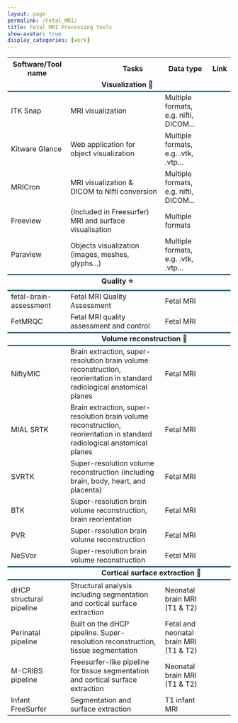 ```yaml
---
layout: page
permalink: /Fetal_MRI/
title: Fetal MRI Processing Tools
show-avatar: true
display_categories: [work]
---
```


<table>
<tr> <th>  Software/Tool name   </th>
<th>  <img width=80/>  Tasks <img width=80/>  </th>
<th> Data type  </th>
<th> Link   </th>
</tr>

 <tr>
  <td colspan="4"> <img width=200/> <b>Visualization 👀</b> <img width=200/> </td>
 </tr>
      
<tr style="border-top:3px solid #2b6777;">
<td>ITK Snap</td>    
<td>MRI visualization</td>
<td>Multiple formats, e.g. nifti, DICOM... </td>
<td> <a href="http://www.itksnap.org/pmwiki/pmwiki.php"> <i class="fas fa-link"></i></a> </td>
</tr>

<tr>
<td>Kitware Glance</td>    
<td>Web application for object visualization</td>
<td>Multiple formats, e.g. .vtk, .vtp... </td>
<td> <a href="https://kitware.github.io/glance/app/"> <i class="fas fa-link"></i></a> </td>
</tr>

   
<tr>
<td>MRICron</td>    
<td>MRI visualization & DICOM to Nifti conversion</td>
<td>Multiple formats, e.g. nifti, DICOM...</td>
<td> <a href="https://www.nitrc.org/projects/mricron"> <i class="fas fa-link"></i></a></td>
</tr>
   
<tr>
<td>Freeview</td>    
<td>(Included in Freesurfer) MRI and surface visualisation</td>
<td>Multiple formats</td>
<td> <a href="https://surfer.nmr.mgh.harvard.edu/fswiki/FsTutorial/OutputData_freeview"> <i class="fas fa-link"></i></a>  </td>
</tr>
      
<tr>
<td>Paraview</td>    
<td>Objects visualization (images, meshes, glyphs...)</td>
<td>Multiple formats, e.g. .vtk, .vtp...</td>
<td> <a href="https://www.paraview.org/"> <i class="fas fa-link"></i></a>  </td>
</tr>

<tr style="border-top:3px solid #2b6777;">
  <td colspan="4"> <img width=200/> <b>Quality ⭐</b> <img width=200/> </td>
 </tr>

<tr style="border-top:3px solid #2b6777;">
<td>fetal-brain-assessment</td>    
<td>Fetal MRI Quality Assessment</td>
<td>Fetal MRI</td>
<td> <a href="https://github.com/FNNDSC/pl-fetal-brain-assessment"> <i class="fas fa-link"></i></a>   </td>
</tr>

<tr>
<td>FetMRQC</td>    
<td>Fetal MRI quality assessment and control</td>
<td>Fetal MRI</td>
<td> <a href="https://github.com/medical-image-analysis-laboratory/fetal_brain_qc"> <i class="fas fa-link"></i></a>   </td>
</tr>



<tr style="border-top:3px solid #2b6777;">
  <td colspan="4"> <img width=200/> <b>Volume reconstruction 🧊</b> <img width=200/> </td>
 </tr>
   
<tr style="border-top:3px solid #2b6777;">
<td>NiftyMIC</td>    
<td>Brain extraction, super-resolution brain volume reconstruction, reorientation in standard radiological anatomical planes</td>
<td>Fetal MRI</td>
<td>  <a href="https://github.com/gift-surg/NiftyMIC"> <i class="fas fa-link"></i></a> </td>
</tr>
   
<tr>
<td>MIAL SRTK</td>    
<td>Brain extraction, super-resolution brain volume reconstruction, reorientation in standard radiological anatomical planes</td>
<td>Fetal MRI</td>
<td> <a href="https://mialsrtk.readthedocs.io/en/latest"> <i class="fas fa-link"></i></a>  </td>
</tr>
   
<tr>
<td> SVRTK</td>    
<td>Super-resolution volume reconstruction (including brain, body, heart, and placenta) </td>
<td>Fetal MRI</td>
<td> <a href="https://github.com/SVRTK/SVRTK"> <i class="fas fa-link"></i></a>  </td>
</tr>

<tr>
<td>BTK</td>    
<td>Super-resolution brain volume reconstruction, brain reorientation</td>
<td>Fetal MRI</td>
<td> <a href="https://www.nitrc.org/projects/btk"> <i class="fas fa-link"></i></a>   </td>
</tr>
   
<tr>
<td>PVR</td>    
<td>Super-resolution brain volume reconstruction</td>
<td>Fetal MRI</td>
<td> <a href="https://github.com/bkainz/fetalReconstruction"> <i class="fas fa-link"></i></a>   </td>
</tr>

<tr>
<td>NeSVor</td>    
<td>Super-resolution brain volume reconstruction</td>
<td>Fetal MRI</td>
<td> <a href="https://github.com/daviddmc/NeSVoR"> <i class="fas fa-link"></i></a>   </td>
</tr>

<tr style="border-top:3px solid #2b6777;">
  <td colspan="4"> <img width=200/> <b>Cortical surface extraction 🧠</b> <img width=200/> </td>
 </tr>

<tr style="border-top:3px solid #2b6777;">
<td>dHCP structural pipeline</td>    
<td>Structural analysis including segmentation and cortical surface extraction</td>
<td>Neonatal brain MRI (T1 & T2)</td>
<td> <a href="https://github.com/BioMedIA/dhcp-structural-pipeline"> <i class="fas fa-link"></i></a>  </td>
</tr>
   
<tr>
<td>Perinatal pipeline</td>    
<td>Built on the dHCP pipeline. Super-resolution reconstruction, tissue segmentation </td>
<td>Fetal and neonatal brain MRI (T1 & T2)</td>
<td> <a href="https://github.com/urrand/perinatal-pipeline"> <i class="fas fa-link"></i></a>  </td>
</tr>
   
<tr>
<td>M-CRIBS pipeline</td>    
<td>Freesurfer-like pipeline for tissue segmentation and cortical surface extraction</td>
<td>Neonatal brain MRI (T1 & T2)</td>
<td> <a href="https://github.com/DevelopmentalImagingMCRI/MCRIBS"> <i class="fas fa-link"></i></a>  </td>
</tr>
   
<tr>
<td>Infant FreeSurfer</td>    
<td>Segmentation and surface extraction</td>
<td>T1 infant MRI</td>
<td> <a href="https://surfer.nmr.mgh.harvard.edu/fswiki/infantFS"> <i class="fas fa-link"></i></a>  </td>
</tr>
  
 </table>
